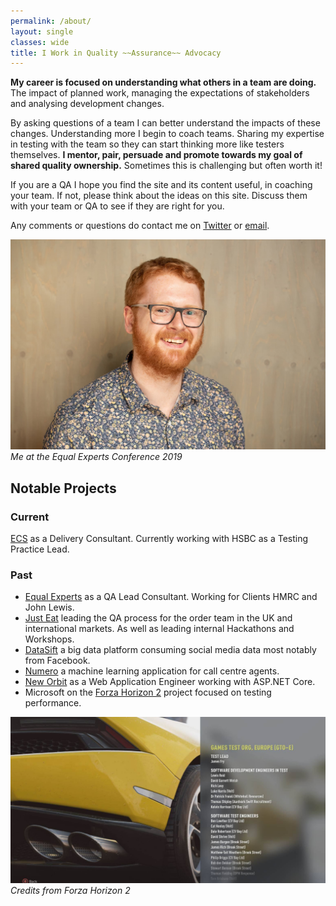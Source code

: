 ```yaml
---
permalink: /about/
layout: single
classes: wide
title: I Work in Quality ~~Assurance~~ Advocacy
---
```


__My career is focused on understanding what others in a team are doing.__ The impact of planned work,
managing the expectations of stakeholders and analysing development changes.

By asking questions of a team I can better understand the impacts of these changes. Understanding more I begin to
coach teams. Sharing my expertise in testing with the team so they can start thinking more like testers themselves.
__I mentor, pair, persuade and promote towards my goal of shared quality ownership.__ Sometimes
this is challenging but often worth it!

If you are a QA I hope you find the site and its content useful, in coaching your team.
If not, please think about the ideas on this site.
Discuss them with your team or QA to see if they are right for you.

Any comments or questions do contact me on [Twitter](https://twitter.com/tomdrivendev)
or [email](mailto:hello@tomdriven.dev).

![Me at the Equal Experts Conference 2019](/assets/img/about/me.jpg)
_Me at the Equal Experts Conference 2019_

## Notable Projects

### Current

[ECS](https://ecs.co.uk/digital-engineering/) as a Delivery Consultant.
Currently working with HSBC as a Testing Practice Lead.

### Past

  * [Equal Experts](https://www.equalexperts.com/) as a QA Lead Consultant.
  Working for Clients HMRC and John Lewis.
  * [Just Eat](https://www.just-eat.co.uk/) leading the QA process for the order team 
  in the UK and international markets. As well as leading internal Hackathons and Workshops.
  * [DataSift](http://datasift.com) a big data platform consuming social media data
  most notably from Facebook.
  * [Numero](http://www.thisisnumero.com) a machine learning application
  for call centre agents.
  * [New Orbit](https://www.neworbit.co.uk) as a Web Application Engineer
  working with ASP.NET Core.
  * Microsoft on the [Forza Horizon 2](http://www.forzamotorsport.net/en-us/games/fh2) project focused on testing performance.
  

![Credits from Forza Horizon 2](/assets/img/2015/06/10320914_10152286990287251_1792010311105007939_o.jpg)
_Credits from Forza Horizon 2_
